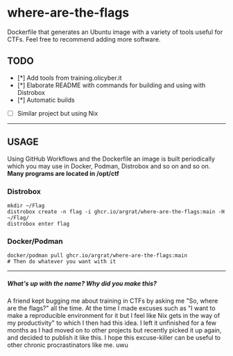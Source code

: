 # where-are-the-flags

Dockerfile that generates an Ubuntu image with a variety of tools useful for CTFs.
Feel free to recommend adding more software.

## TODO
- [*] Add tools from training.olicyber.it
- [*] Elaborate README with commands for building and using with Distrobox
- [*] Automatic builds
- [ ] Similar project but using Nix

---

## USAGE
Using GitHub Workflows and the Dockerfile an image is built periodically which you may use in Docker, Podman, Distrobox and so on and so on.
**Many programs are located in /opt/ctf**
### Distrobox
```
mkdir ~/Flag
distrobox create -n flag -i ghcr.io/argrat/where-are-the-flags:main -H ~/Flag/
distrobox enter flag
```
### Docker/Podman
```
docker/podman pull ghcr.io/argrat/where-are-the-flags:main
# Then do whatever you want with it
```

---

##### What's up with the name? Why did you make this?
A friend kept bugging me about training in CTFs by asking me "So, where are the flags?" all the time.
At the time I made excuses such as "I want to make a reproducible environment for it but I feel like Nix gets in the way of my productivity" to which I then had this idea.
I left it unfinished for a few months as I had moved on to other projects but recently picked it up again, and decided to publish it like this.
I hope this excuse-killer can be useful to other chronic procrastinators like me. uwu
